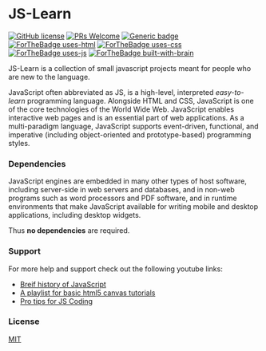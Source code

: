 # JS-Learn
[![GitHub license](https://img.shields.io/github/license/Naereen/StrapDown.js.svg)](https://github.com/Naereen/StrapDown.js/blob/master/LICENSE)
[![PRs Welcome](https://img.shields.io/badge/PRs-welcome-brightgreen.svg?style=flat-square)](http://makeapullrequest.com)
[![Generic badge](https://img.shields.io/badge/Status-Pending-<COLOR>.svg)](https://shields.io/)
[![ForTheBadge uses-html](http://ForTheBadge.com/images/badges/uses-html.svg)](http://ForTheBadge.com)
[![ForTheBadge uses-css](http://ForTheBadge.com/images/badges/uses-css.svg)](http://ForTheBadge.com)
[![ForTheBadge uses-js](http://ForTheBadge.com/images/badges/uses-js.svg)](http://ForTheBadge.com)
[![ForTheBadge built-with-brain](http://ForTheBadge.com/images/badges/built-with-swag.svg)](https://GitHub.com/Naereen/)

JS-Learn is a collection of small javascript projects meant for people who are new to the language.

JavaScript often abbreviated as JS, is a high-level, interpreted *easy-to-learn* programming language. Alongside HTML and CSS, JavaScript is one of the core technologies of the World Wide Web. JavaScript enables interactive web pages and is an essential part of web applications. As a multi-paradigm language, JavaScript supports event-driven, functional, and imperative (including object-oriented and prototype-based) programming styles.

### Dependencies
JavaScript engines are embedded in many other types of host software, including server-side in web servers and databases, and in non-web programs such as word processors and PDF software, and in runtime environments that make JavaScript available for writing mobile and desktop applications, including desktop widgets.

Thus **no dependencies** are required.

### Support
For more help and support check out the following youtube links: 
* [Breif history of JavaScript](https://www.youtube.com/playlist?list=PL0vfts4VzfNixzfaQWwDUg3W5TRbE7CyI)
* [A playlist for basic html5 canvas tutorials](https://www.youtube.com/playlist?list=PLpPnRKq7eNW3We9VdCfx9fprhqXHwTPXL)
* [Pro tips for JS Coding](https://www.youtube.com/watch?v=Mus_vwhTCq0&t=60s)


### License
[MIT](https://en.wikipedia.org/wiki/MIT_License)
